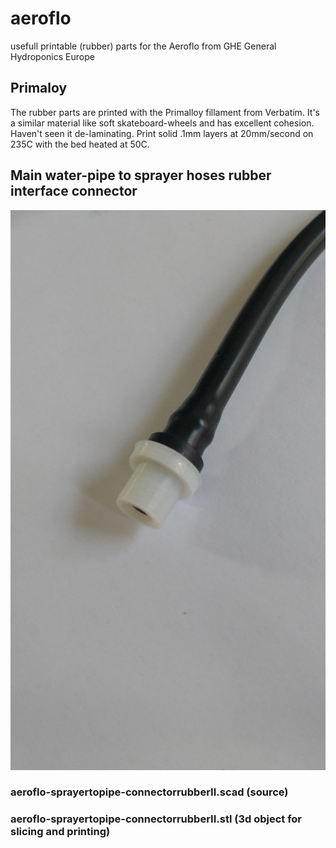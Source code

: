 # aeroflo
usefull printable (rubber) parts for the Aeroflo from GHE General Hydroponics Europe



## Primaloy
The rubber parts are printed with the Primalloy fillament from Verbatim. It's a similar material like soft skateboard-wheels and has excellent cohesion. Haven't seen it de-laminating. Print solid .1mm layers at 20mm/second on 235C with the bed heated at 50C.

## Main water-pipe to sprayer hoses rubber interface connector
![alt tag](https://github.com/uvoz/aeroflo/blob/master/aeroflo-sprayertopipe-connectorrubberII.jpg)
### aeroflo-sprayertopipe-connectorrubberII.scad (source)
### aeroflo-sprayertopipe-connectorrubberII.stl (3d object for slicing and printing)

